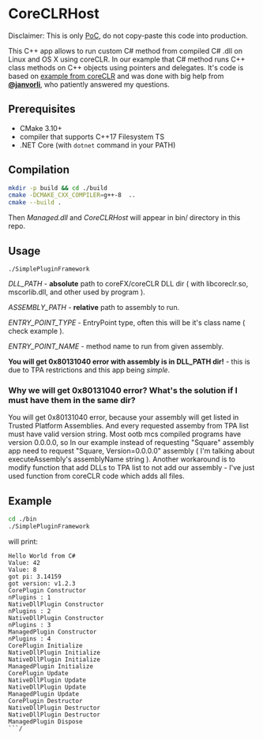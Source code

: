 # CoreCLRHost

Disclaimer: This is only [PoC](https://en.wikipedia.org/wiki/Proof_of_concept), do not copy-paste this code into production.

This C++ app allows to run custom C# method from compiled C# .dll on Linux and OS X using coreCLR.
In our example that C# method runs C++ class methods on C++ objects using pointers and delegates.
It's code is based on [example from coreCLR](https://github.com/dotnet/coreclr/tree/master/src/coreclr/hosts/unixcoreruncommon)
and was done with big help from [**@janvorli**](https://github.com/janvorli), who patiently answered my questions.

## Prerequisites

* CMake 3.10+
* compiler that supports C++17 Filesystem TS
* .NET Core (with `dotnet` command in your PATH)

## Compilation

```sh
mkdir -p build && cd ./build
cmake -DCMAKE_CXX_COMPILER=g++-8  ..
cmake --build .
```
Then *Managed.dll* and *CoreCLRHost* will appear in bin/ directory in this repo.

## Usage

`./SimplePluginFramework`

*DLL_PATH* - **absolute** path to coreFX/coreCLR DLL dir ( with libcoreclr.so, mscorlib.dll, and other used by program ).

*ASSEMBLY_PATH* - **relative** path to assembly to run.

*ENTRY_POINT_TYPE* - EntryPoint type, often this will be it's class name ( check example ).

*ENTRY_POINT_NAME* - method name to run from given assembly.

**You will get 0x80131040 error with assembly is in DLL_PATH dir!** - this is due to TPA restrictions and this app being *simple*.

### Why we will get 0x80131040 error? What's the solution if I must have them in the same dir?

You will get 0x80131040 error, because your assembly will get listed in Trusted Platform Assemblies. And every requested assemby from TPA list must have valid version string. Most ootb mcs compiled programs have version 0.0.0.0, so In our example instead of requesting "Square" assembly app need to request "Square, Version=0.0.0.0" assembly ( I'm talking about executeAssembly's assemblyName string ). Another workaround is to modify function that add DLLs to TPA list to not add our assembly - I've just used function from coreCLR code which adds all files.

## Example

```sh
cd ./bin
./SimplePluginFramework
```

will print:

```text
Hello World from C#
Value: 42
Value: 8
got pi: 3.14159
got version: v1.2.3
CorePlugin Constructor
nPlugins : 1
NativeDllPlugin Constructor
nPlugins : 2
NativeDllPlugin Constructor
nPlugins : 3
ManagedPlugin Constructor
nPlugins : 4
CorePlugin Initialize
NativeDllPlugin Initialize
NativeDllPlugin Initialize
ManagedPlugin Initialize
CorePlugin Update
NativeDllPlugin Update
NativeDllPlugin Update
ManagedPlugin Update
CorePlugin Destructor
NativeDllPlugin Destructor
NativeDllPlugin Destructor
ManagedPlugin Dispose
```/